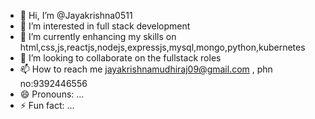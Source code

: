 - 👋 Hi, I’m @Jayakrishna0511
- 👀 I’m interested in full stack development
- 🌱 I’m currently enhancing my skills on html,css,js,reactjs,nodejs,expressjs,mysql,mongo,python,kubernetes
- 💞️ I’m looking to collaborate on the fullstack roles
- 📫 How to reach me jayakrishnamudhiraj09@gmail.com , phn no:9392446556
- 😄 Pronouns: ...
- ⚡ Fun fact: ...

<!---
Jayakrishna0511/Jayakrishna0511 is a ✨ special ✨ repository because its `README.md` (this file) appears on your GitHub profile.
You can click the Preview link to take a look at your changes.
--->
